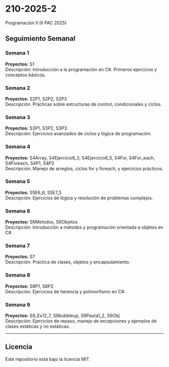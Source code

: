 # 210-2025-2
Programación II (II PAC 2025)

## Seguimiento Semanal

### Semana 1
**Proyectos:** S1  
Descripción: Introducción a la programación en C#. Primeros ejercicios y conceptos básicos.

### Semana 2
**Proyectos:** S2P1, S2P2, S2P3  
Descripción: Prácticas sobre estructuras de control, condicionales y ciclos.

### Semana 3
**Proyectos:** S3P1, S3P2, S3P3  
Descripción: Ejercicios avanzados de ciclos y lógica de programación.

### Semana 4
**Proyectos:** S4Array, S4Ejercicio6_3, S4Ejercicio6_5, S4For, S4For_each, S4Foreach, S4P1, S4P2  
Descripción: Manejo de arreglos, ciclos for y foreach, y ejercicios prácticos.

### Semana 5
**Proyectos:** S5E6_6, S5E7_5  
Descripción: Ejercicios de lógica y resolución de problemas complejos.

### Semana 6
**Proyectos:** S6Metodos, S6Objetos  
Descripción: Introducción a métodos y programación orientada a objetos en C#.

### Semana 7
**Proyectos:** S7  
Descripción: Práctica de clases, objetos y encapsulamiento.

### Semana 8
**Proyectos:** S8P1, S8P2  
Descripción: Ejercicios de herencia y polimorfismo en C#.

### Semana 9
**Proyectos:** S9_Ex12_7, S9bubbleup, S9Pauta1_2, S9Obj  
Descripción: Ejercicios de repaso, manejo de excepciones y ejemplos de clases estáticas y no estáticas.

---

## Licencia

Este repositorio está bajo la licencia MIT.
